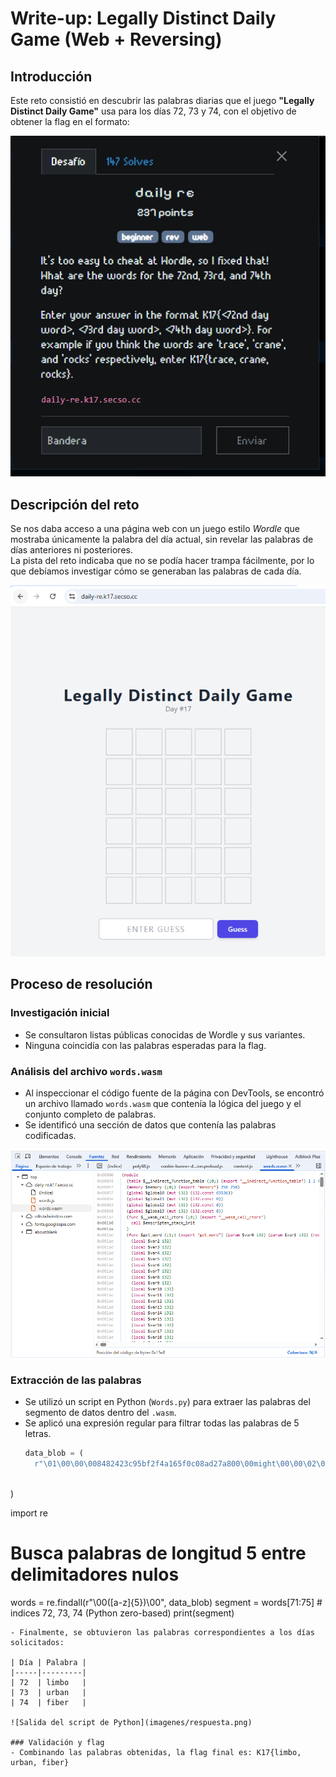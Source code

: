 # Write-up: Legally Distinct Daily Game (Web + Reversing)

## Introducción
Este reto consistió en descubrir las palabras diarias que el juego **"Legally Distinct Daily Game"** usa para los días 72, 73 y 74, con el objetivo de obtener la flag en el formato:

![Página del reto](imagenes/Desafio.PNG)

## Descripción del reto
Se nos daba acceso a una página web con un juego estilo *Wordle* que mostraba únicamente la palabra del día actual, sin revelar las palabras de días anteriores ni posteriores.  
La pista del reto indicaba que no se podía hacer trampa fácilmente, por lo que debíamos investigar cómo se generaban las palabras de cada día.


![Página del reto](imagenes/Pagina.PNG)

## Proceso de resolución

### Investigación inicial
- Se consultaron listas públicas conocidas de Wordle y sus variantes.  
- Ninguna coincidía con las palabras esperadas para la flag.

### Análisis del archivo `words.wasm`
- Al inspeccionar el código fuente de la página con DevTools, se encontró un archivo llamado `words.wasm` que contenía la lógica del juego y el conjunto completo de palabras.  
- Se identificó una sección de datos que contenía las palabras codificadas.

![Archivo words.wasm](imagenes/words.PNG)

### Extracción de las palabras
- Se utilizó un script en Python (`Words.py`) para extraer las palabras del segmento de datos dentro del `.wasm`.  
- Se aplicó una expresión regular para filtrar todas las palabras de 5 letras.
  ```python
  data_blob = (
    r"\01\00\00\008482423c95bf2f4a165f0c08ad27a800\00might\00\00\02\00\00\0043dc252ca71e1d9b502bc2c44bd3fb3e\00joust\00\00\03\00\00\00eb38ca52bed68ffc6e771cb904a76281\00quaky\00\00\04\00\00\00dfd13e0a7f17da5496a22cf4423fbd7a\00unite\00\00\05\00\00\00de271fa1d0777a3aea3a926280e42158\00agile\00\00\06\00\00\00980920de164c7f279b2dc8e4ccd6fbf9\00valor\00\00\07\00\00\005dfd61c8ecae413bc851075388721e37\00xenon\00\00\08\00\00\002bd5e35921f7682406c59e06e0bd5a73\00latch\00\00\09\00\00\00a7d955cc7bbe8de8bb70f772da29e262\00image\00\00\0a\00\00\00508eb8634faba2eaaacda7194ff6ad10\00orbit\00\00\0b\00\00\00072f9d124ccaa8426d453b179123087c\00sleek\00\00\0c\00\00\00651a7234ff4100ed989795879163a5f6\00vowel\00\00\0d\00\00\009b37ddb0f7d92de5c73ecf4b1e0ab88b\00brisk\00\00\0e\00\00\0017aa8695a3d0cdac566de5e3f2e9d594\00whirl\00\00\0f\00\00\00afbbe4b3dd89ce9ff319649bfe90ab79\00grape\00\00\10\00\00\00337cab92d07605b1d1fc37d311b525a5\00elbow\00\00\11\00\00\0070e7726a9b8d5e65a6dbb19cf784ad5a\00zonal\00\00\12\00\00\00b3f61e6d07992d25a42114c7d50f5f69\00loyal\00\00\13\00\00\0067cb213109a49a3b9d3ca167c051dad9\00zesty\00\00\14\00\00\0037e55328fb18231f159ebb1d12b2c6a2\00choke\00\00\15\00\00\0068bf7179ac3257087966787f004543d5\00haste\00\00\16\00\00\00fc6521b9a1194a19de15ccd7e0975390\00xenon\00\00\17\00\00\00743fd28187df87b8e26e6c37ae50be1a\00relay\00\00\18\00\00\00c80f40e3c5250b243bd1ceceab2edf03\00abyss\00\00\19\00\00\008522b961b71c5b6bbde930cd62bf36cb\00march\00\00\1a\00\00\0013dcc16b15548672e0d308c1c2c67116\00apron\00\00\1b\00\00\00d0229677b1c1734fd39aa96e895979c1\00roast\00\00\1c\00\00\008cc8f9f16e05dfeddad7aa7b847dbd4f\00joint\00\00\1d\00\00\00102c63a00d6309b1a62f3552898bf5dc\00vivid\00\00\1e\00\00\00654ce3959aadb4aa0cea8ab1f09719d7\00drown\00\00\1f\00\00\009b50e0517ec8a9fe31a6712cb239fc69\00quack\00\00 \00\00\00a8b87cb7ca6c4cce8b6de91e55ff9c3e\00gloom\00\00!\00\00\006a1cc835e586a668e5de940eeb1fe364\00tango\00\00\22\00\00\0083bee0d3dce885bf1c51214c32f2f90a\00quest\00\00#\00\00\0045b7698a8e92ce91b506d64fecba314a\00nudge\00\00$\00\00\00f288bc4ee4dabb9ece63c60f9b9cb081\00inbox\00\00%\00\00\00e612ca2c10c3a2790551a3153b725c71\00zesty\00\00&\00\00\0010ebb501bc596fc0d68b77adc07885e5\00glide\00\00'\00\00\00a0ae1102ed936a10f3c0a08a4eeb1d06\00prank\00\00(\00\00\00d790b21bc90d2923cc3da0b07835f0a5\00xerox\00\00)\00\00\000b52b4ae038426e142173b550f6ff2d2\00brave\00\00*\00\00\0080e68391801c921249e41756b42b3694\00drive\00\00+\00\00\0001ccf3f1a516114b47e78b17c41d3068\00opera\00\00,\00\00\0003bc4a9cf8c632bbeef7bbeae2b80cb2\00trace\00\00-\00\00\00a1f6e432046a4d576491fb5977c04466\00rover\00\00.\00\00\00a774822c8ece8c62548df1e0fd338beb\00ultra\00\00/\00\00\00559886a46d4fc0334365207ffc10d366\00spoil\00\000\00\00\00dff54dc554b539b8a434bb5313e0a3ac\00hairy\00\001\00\00\003e0965bc9c65bc987e30db9e0e803505\00doubt\00\002\00\00\008b8f3419f95f982974bc3ea05897f089\00koala\00\003\00\00\00193436981ab2cd0c1c5fed476d1d2af8\00juice\00\004\00\00\00ef6b75ace2f1217dcc33a42911db7a6b\00raise\00\005\00\00\00e605d6861c75e572778ffb951cf231f7\00flair\00\006\00\00\00b7732452844d88e885de9bcccb5518b6\00quilt\00\007\00\00\006b8f71356e819af1a2065cb2b2927490\00pious\00\008\00\00\00e177fbd897d6043ac26550b45690f304\00inset\00\009\00\00\00042df3ad75c3a98ffaba61723a87a7d1\00uncle\00\00:\00\00\000a96f95856f4aa17f91da3ec76be0b8b\00obese\00\00;\00\00\001f7d1fcdbf614b306caacc615ed44c33\00barge\00\00<\00\00\00e68def0e199d4312a21bb63d2fe0b01d\00kiosk\00\00=\00\00\00a15dd9f89f1ce0521d8d40924864f97f\00yodel\00\00>\00\00\001e83cd89d9be464fda5eb4a265fa665c\00crane\00\00?\00\00\00cec5461ee8647e58534a7ddb9d7dd620\00knock\00\00@\00\00\00c32213f4f34d1529824936ceb3863beb\00plumb\00\00A\00\00\005df4440ca30ced69e48da69ac48b2eb2\00vague\00\00B\00\00\003d273ba1e7a4d2060921a0b828879720\00shove\00\00C\00\00\004d24345d562516215d8e5dad1638c27b\00wacky\00\00D\00\00\0048c649bc269ac8bb054bd6624ec47525\00slide\00\00E\00\00\00354810314ddeaa675974e2fdaeb558d3\00faint\00\00F\00\00\003ed04769ba8857297b3d5019bdfde899\00taunt\00\00G\00\00\00b0f88f4c8ef877ba8150f5d92d756c2c\00trawl\00\00H\00\00\00dc99b25df638f6bc0eb9cdd44811f2dd\00limbo\00\00I\00\00\001ed5047bb0ada6ded5ab08fdb84a8875\00urban\00\00J\00\00\008748afe7a3214eaafc7380bf19a680f8\00fiber\00\00K\00\00\00793ef7fbf6dff901a6606407cd5f0c8b\00prism\00\00L\00\00\00fc520bf146aeb77fdea602e500e9845d\00novel\00\00M\00\00\00ac1d6c3443cd2f849a9d18b851937839\00mirth\00\00N\00\00\006db5e56cec4d173744d5b458c0608c98\00tribe\00\00O\00\00\0032a9af7f43ac5a8037a047b5e07a4d5d\00drape\00\00P\00\00\000c24f57036a5fe8518ef366f6265f9a4\00charm\00\00Q\00\00\005aedfb770b7f3f2477051b22e281f548\00karma\00\00R\00\00\00e9273a3bb44af43be051a5539f4fb66b\00wrong\00\00S\00\00\002fb6b2b917bbaa44cc74b28f2e2916f8\00mound\00\00T\00\00\00f13d833cbfa67a79802051f44f48cd02\00youth\00\00U\00\00\000b17a8680c388a7caa02a4e296a34833\00noise\00\00V\00\00\008a810bfed10e6d76b5c18d633f0dfde1\00blaze\00\00W\00\00\006a3d227302a8f3ec34011b7f72845f1f\00slink\00\00X\00\00\00b69f00361af11e7ae4ce9cf9a12dd6d0\00liven\00\00Y\00\00\00cfd92e74f1db5f11afab3835199d0d76\00yacht\00\00Z\00\00\00b72f533a3a90b1b7cb7cc84420252318\00jolly\00\00[\00\00\0095ea1906cdc6fa71404e0dd1d5eb5975\00squad\00\00\5c\00\00\003c05527bcbb9f936cc2acd0666ef3e0a\00ozone\00\00]\00\00\006affd7f61fab8ddb3f18b4f499a665f1\00flops\00\00^\00\00\0003a85ea2dac0e104d8d1012514c8c667\00hasty\00\00_\00\00\00ac5cf869be0f98af893f3e57864f2449\00eager\00\00`\00\00\00e022eaa87c84c719d445d465bc1d8d6e\00gloat\00\00a\00\00\00e25903f490405fee417c76721a89bc39\00crave\00\00b\00\00\00752a1f7b05895cb302c86478fc63cf98\00notch\00\00c\00\00\00b20e698caa7d70d5351723c436f1aca9\00evoke\00\00d\00\00\005c5d906737c2edb0dc9c015ff4ca12c8\00hatch\00\00"
   
)

import re

# Busca palabras de longitud 5 entre delimitadores nulos
words = re.findall(r"\\00([a-z]{5})\\00", data_blob)
segment = words[71:75]  # indices 72, 73, 74 (Python zero-based)
print(segment)

  ```
- Finalmente, se obtuvieron las palabras correspondientes a los días solicitados:

| Día | Palabra |
|-----|---------|
| 72  | limbo   |
| 73  | urban   |
| 74  | fiber   |

![Salida del script de Python](imagenes/respuesta.png)

### Validación y flag
- Combinando las palabras obtenidas, la flag final es: K17{limbo, urban, fiber}

